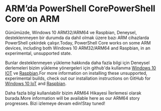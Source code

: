 # <a name="powershell-core-on-arm"></a><span data-ttu-id="29579-101">ARM’da PowerShell Core</span><span class="sxs-lookup"><span data-stu-id="29579-101">PowerShell Core on ARM</span></span>

<span data-ttu-id="29579-102">Günümüzde, Windows 10 ARM32/ARM64 ve Raspbian, Deneysel, desteklenmeyen bir durumda da dahil olmak üzere bazı ARM cihazlarda PowerShell çekirdek çalışır.</span><span class="sxs-lookup"><span data-stu-id="29579-102">Today, PowerShell Core works on some ARM devices, including both Windows 10 ARM32/ARM64 and Raspbian, in an experimental, unsupported state.</span></span>

<span data-ttu-id="29579-103">Bunlar desteklenmeyen yükleme hakkında daha fazla bilgi için Deneysel derlemeleri bizim yükleme yönergeleri için github'da kullanıma [Windows 10 IOT](https://github.com/PowerShell/PowerShell/blob/master/docs/installation/windows.md#deploying-on-windows-iot) ve [Raspbian](https://github.com/PowerShell/PowerShell/blob/master/docs/installation/linux.md#raspbian).</span><span class="sxs-lookup"><span data-stu-id="29579-103">For more information on installing these unsupported, experimental builds, check out our installation instructions on GitHub for [Windows 10 IoT](https://github.com/PowerShell/PowerShell/blob/master/docs/installation/windows.md#deploying-on-windows-iot) and [Raspbian](https://github.com/PowerShell/PowerShell/blob/master/docs/installation/linux.md#raspbian).</span></span>

<span data-ttu-id="29579-104">Daha fazla bilgi kullanılabilir bizim ARM64 Hikayesi İlerlemesi olarak burada.</span><span class="sxs-lookup"><span data-stu-id="29579-104">More information will be available here as our ARM64 story progresses.</span></span>
<span data-ttu-id="29579-105">Bizi izlemeye devam edin!</span><span class="sxs-lookup"><span data-stu-id="29579-105">Stay tuned!</span></span>